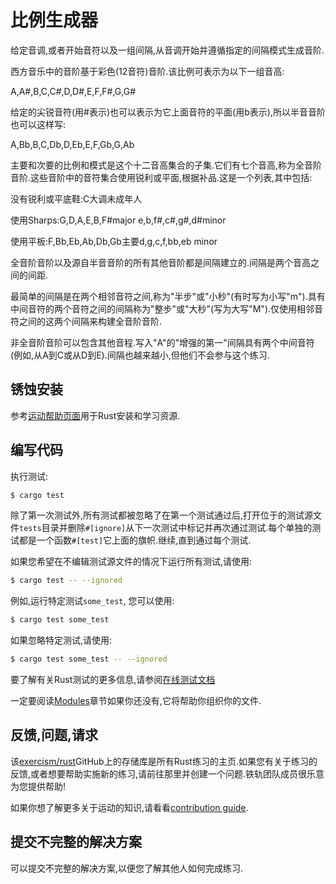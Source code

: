 # 比例生成器

给定音调,或者开始音符以及一组间隔,从音调开始并遵循指定的间隔模式生成音阶.

西方音乐中的音阶基于彩色(12音符)音阶.该比例可表示为以下一组音高:

A,A#,B,C,C#,D,D#,E,F,F#,G,G#

给定的尖锐音符(用#表示)也可以表示为它上面音符的平面(用b表示),所以半音音阶也可以这样写:

A,Bb,B,C,Db,D,Eb,E,F,Gb,G,Ab

主要和次要的比例和模式是这个十二音高集合的子集.它们有七个音高,称为全音阶音阶.这些音阶中的音符集合使用锐利或平面,根据补品.这是一个列表,其中包括:

没有锐利或平底鞋:C大调未成年人

使用Sharps:G,D,A,E,B,F#major e,b,f#,c#,g#,d#minor

使用平板:F,Bb,Eb,Ab,Db,Gb主要d,g,c,f,bb,eb minor

全音阶音阶以及源自半音音阶的所有其他音阶都是间隔建立的.间隔是两个音高之间的间距.

最简单的间隔是在两个相邻音符之间,称为"半步"或"小秒"(有时写为小写"m").具有中间音符的两个音符之间的间隔称为"整步"或"大秒"(写为大写"M").仅使用相邻音符之间的这两个间隔来构建全音阶音阶.

非全音阶音阶可以包含其他音程.写入"A"的"增强的第一"间隔具有两个中间音符(例如,从A到C或从D到E).间隔也越来越小,但他们不会参与这个练习.

## 锈蚀安装

参考[运动帮助页面][help-page]用于Rust安装和学习资源.

## 编写代码

执行测试:

```bash
$ cargo test
```

除了第一次测试外,所有测试都被忽略了在第一个测试通过后,打开位于的测试源文件`tests`目录并删除`#[ignore]`从下一次测试中标记并再次通过测试.每个单独的测试都是一个函数`#[test]`它上面的旗帜.继续,直到通过每个测试.

如果您希望在不编辑测试源文件的情况下运行所有​​测试,请使用:

```bash
$ cargo test -- --ignored
```

例如,运行特定测试`some_test`, 您可以使用:

```bash
$ cargo test some_test
```

如果忽略特定测试,请使用:

```bash
$ cargo test some_test -- --ignored
```

要了解有关Rust测试的更多信息,请参阅[在线测试文档][rust-tests]

一定要阅读[Modules](https://doc.rust-lang.org/book/2018-edition/ch07-00-modules.html)章节如果你还没有,它将帮助你组织你的文件.

## 反馈,问题,请求

该[exercism/rust](https://github.com/exercism/rust)GitHub上的存储库是所有Rust练习的主页.如果您有关于练习的反馈,或者想要帮助实施新的练习,请前往那里并创建一个问题.铁轨团队成员很乐意为您提供帮助!

如果你想了解更多关于运动的知识,请看看[contribution guide](https://github.com/exercism/docs/blob/master/contributing-to-language-tracks/README.md).

[help-page]: https://exercism.io/tracks/rust/learning

[modules]: https://doc.rust-lang.org/book/2018-edition/ch07-00-modules.html

[cargo]: https://doc.rust-lang.org/book/2018-edition/ch14-00-more-about-cargo.html

[rust-tests]: https://doc.rust-lang.org/book/2018-edition/ch11-02-running-tests.html

## 提交不完整的解决方案

可以提交不完整的解决方案,以便您了解其他人如何完成练习.
